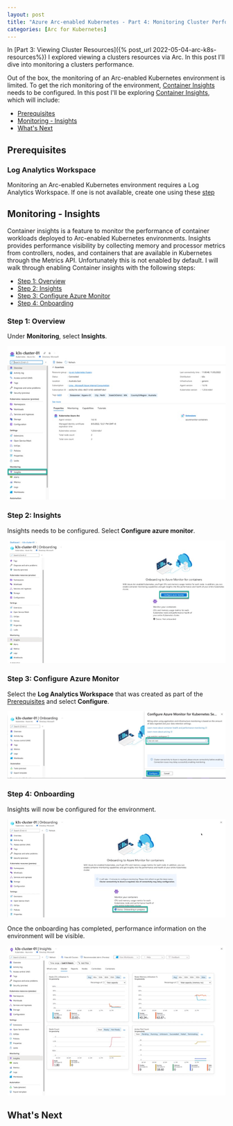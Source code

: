 ```yaml
---
layout: post
title: "Azure Arc-enabled Kubernetes - Part 4: Monitoring Cluster Performance"
categories: [Arc for Kubernetes]
---
```

In [Part 3: Viewing Cluster Resources]({% post_url 2022-05-04-arc-k8s-resources%}) I explored viewing a clusters resources via Arc. In this post I'll dive into monitoring a clusters performance. 

Out of the box, the monitoring of an Arc-enabled Kubernetes environment is limited. To get the rich monitoring of the environment, [Container Insights](https://docs.microsoft.com/en-us/azure/azure-monitor/containers/container-insights-overview) needs to be configured. In this post I'll be exploring [Container Insights](https://docs.microsoft.com/en-us/azure/azure-monitor/containers/container-insights-overview), which will include:
- [Prerequisites](#prerequisites)
- [Monitoring - Insights ](#monitoring---insights)
- [What's Next](#whats-next)

## Prerequisites 

### Log Analytics Workspace

Monitoring an Arc-enabled Kubernetes environment requires a Log Analytics Workspace. If one is not available, create one using these [step](https://docs.microsoft.com/en-us/azure/azure-monitor/logs/quick-create-workspace)

## Monitoring - Insights 

Container insights is a feature to monitor the performance of container workloads deployed to Arc-enabled Kubernetes environments. Insights provides performance visibility by collecting memory and processor metrics from controllers, nodes, and containers that are available in Kubernetes through the Metrics API. Unfortunately this is not enabled by default. I will walk through enabling Container insights with the following steps:
- [Step 1: Overview](#step-1-overview)
- [Step 2: Insights](#step-2-insights)
- [Step 3: Configure Azure Monitor](#step-3-configure-azure-monitor)
- [Step 4: Onboarding](#step-4-onboarding)

### Step 1: Overview

Under **Monitoring**, select **Insights**.

![](/docs/assets/images/arc-k8s/monitoring/arc-k8s-monitoring-overview.jpg)

### Step 2: Insights

Insights needs to be configured. Select **Configure azure monitor**.

![](/docs/assets/images/arc-k8s/monitoring/arc-k8s-monitoring-configuration.jpg)

### Step 3: Configure Azure Monitor

Select the **Log Analytics Workspace** that was created as part of the [Prerequisites](#prerequisites) and select **Configure**.

![](/docs/assets/images/arc-k8s/monitoring/arc-k8s-monitoring-law.jpg)

### Step 4: Onboarding

Insights will now be configured for the environment.

![](/docs/assets/images/arc-k8s/monitoring/arc-k8s-monitoring-onboarding.jpg)

Once the onboarding has completed, performance information on the environment will be visible. 

![](/docs/assets/images/arc-k8s/monitoring/arc-k8s-monitoring-insights-reporting.jpg)

## What's Next